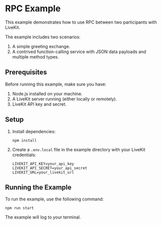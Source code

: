 # RPC Example

This example demonstrates how to use RPC between two participants with LiveKit.

The example includes two scenarios:
1. A simple greeting exchange.
2. A contrived function-calling service with JSON data payloads and multiple method types.

## Prerequisites

Before running this example, make sure you have:

1. Node.js installed on your machine.
2. A LiveKit server running (either locally or remotely).
3. LiveKit API key and secret.

## Setup

1. Install dependencies:
   ```
   npm install
   ```

2. Create a `.env.local` file in the example directory with your LiveKit credentials:
   ```
   LIVEKIT_API_KEY=your_api_key
   LIVEKIT_API_SECRET=your_api_secret
   LIVEKIT_URL=your_livekit_url
   ```

## Running the Example

To run the example, use the following command:

```
npm run start
```

The example will log to your terminal.
